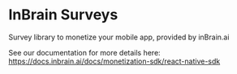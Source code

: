 # InBrain Surveys
Survey library to monetize your mobile app, provided by inBrain.ai

See our documentation for more details here: https://docs.inbrain.ai/docs/monetization-sdk/react-native-sdk
